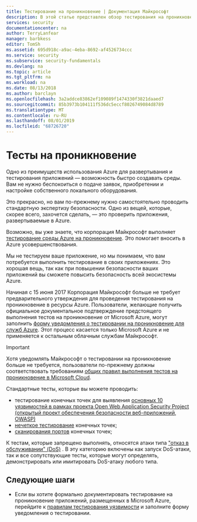 ```yaml
---
title: Тестирование на проникновение | Документация Майкрософт
description: В этой статье представлен обзор тестирования на проникновение и способах его проведения для ваших приложений, которые работают в инфраструктуре Azure.
services: security
documentationcenter: na
author: TerryLanfear
manager: barbkess
editor: TomSh
ms.assetid: 695d918c-a9ac-4eba-8692-af4526734ccc
ms.service: security
ms.subservice: security-fundamentals
ms.devlang: na
ms.topic: article
ms.tgt_pltfrm: na
ms.workload: na
ms.date: 08/13/2018
ms.author: barclayn
ms.openlocfilehash: 3a2addce83862ef109089f1474330f3821daaed7
ms.sourcegitcommit: 85b3973b104111f536dc5eccf8026749084d8789
ms.translationtype: MT
ms.contentlocale: ru-RU
ms.lasthandoff: 08/01/2019
ms.locfileid: "68726720"
---
```

# <a name="penetration-testing"></a>Тесты на проникновение
Одно из преимуществ использования Azure для развертывания и тестирования приложений — возможность быстро создавать среды. Вам не нужно беспокоиться о подаче заявок, приобретении и настройке собственного локального оборудования.

Это прекрасно, но вам по-прежнему нужно самостоятельно проводить стандартную экспертизу безопасности. Одно из вещей, которые, скорее всего, захочется сделать, — это проверить приложения, развертываемые в Azure.

Возможно, вы уже знаете, что корпорация Майкрософт выполняет [тестирование среды Azure на проникновение](https://gallery.technet.microsoft.com/Cloud-Red-Teaming-b837392e). Это помогает вносить в Azure усовершенствования.

Мы не тестируем ваше приложение, но мы понимаем, что вам потребуется выполнить тестирование в своих приложениях. Это хорошая вещь, так как при повышении безопасности ваших приложений вы сможете повысить безопасность всей экосистемы Azure.

Начиная с 15 июня 2017 Корпорация Майкрософт больше не требует предварительного утверждения для проведения тестирования на проникновение в ресурсы Azure. Пользователи, желающие получить официальное документальное подтверждение предстоящего выполнения тестов на проникновение от Microsoft Azure, могут заполнить [форму уведомления о тестировании на проникновение для служб Azure](https://portal.msrc.microsoft.com/en-us/engage/pentest). Этот процесс касается только Microsoft Azure и не применяется к остальным облачным службам Майкрософт.

>[!IMPORTANT]
>Хотя уведомлять Майкрософт о тестировании на проникновение больше не требуется, пользователи по-прежнему должны соответствовать требованиям [общих правил выполнения тестов на проникновение в Microsoft Cloud](https://technet.microsoft.com/mt784683).

Стандартные тесты, которые вы можете проводить:

* тестирование конечных точек для выявления [основных 10 уязвимостей в рамках проекта Open Web Application Security Project (открытый проект обеспечения безопасности веб-приложений, OWASP)](https://www.owasp.org/index.php/Category:OWASP_Top_Ten_Project)
* [нечеткое тестирование](https://cloudblogs.microsoft.com/microsoftsecure/2007/09/20/fuzz-testing-at-microsoft-and-the-triage-process/) конечных точек;
* [сканирования портов](https://en.wikipedia.org/wiki/Port_scanner) конечных точек;

К тестам, которые запрещено выполнять, относятся атаки типа ["отказ в обслуживании" (DoS)](https://en.wikipedia.org/wiki/Denial-of-service_attack) . В эту категорию включены как запуск DoS-атаки, так и все сопутствующие тесты, которые могут определять, демонстрировать или имитировать DoS-атаку любого типа.

## <a name="next-steps"></a>Следующие шаги

- Если вы хотите формально документировать тестирование на проникновение приложений, размещенных в Microsoft Azure, перейдите к [правилам тестирования уязвимости](https://www.microsoft.com/msrc/pentest-rules-of-engagement?rtc=2) и заполните форму уведомления о тестировании.

